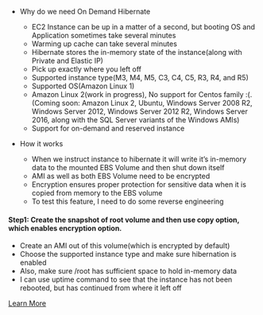 * Why do we need On Demand Hibernate

    * EC2 Instance can be up in a matter of a second, but booting OS and Application sometimes take several minutes
    * Warming up cache can take several minutes
    * Hibernate stores the in-memory state of the instance(along with Private and Elastic IP)
    * Pick up exactly where you left off
    * Supported instance type(M3, M4, M5, C3, C4, C5, R3, R4, and R5)
    * Supported OS(Amazon Linux 1)
    * Amazon Linux 2(work in progress), No support for Centos family :(. (Coming soon: Amazon Linux 2, Ubuntu, Windows Server 2008 R2, Windows Server 2012, Windows Server 2012 R2, Windows Server 2016, along with the SQL Server variants of the Windows AMIs)
    * Support for on-demand and reserved instance

* How it works

    * When we instruct instance to hibernate it will write it’s in-memory data to the mounted EBS Volume and then shut down itself
    * AMI as well as both EBS Volume need to be encrypted
    * Encryption ensures proper protection for sensitive data when it is copied from memory to the EBS volume
    * To test this feature, I need to do some reverse engineering

#### Step1: Create the snapshot of root volume and then use copy option, which enables encryption option.

* Create an AMI out of this volume(which is encrypted by default)
* Choose the supported instance type and make sure hibernation is enabled
* Also, make sure /root has sufficient space to hold in-memory data
* I can use uptime command to see that the instance has not been rebooted, but has continued from where it left off

[Learn More](https://aws.amazon.com/blogs/aws/new-hibernate-your-ec2-instances/)